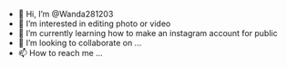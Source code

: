 - 👋 Hi, I’m @Wanda281203
- 👀 I’m interested in editing photo or video 
- 🌱 I’m currently learning how to make an instagram account for public
- 💞️ I’m looking to collaborate on ...
- 📫 How to reach me ...

<!---
Wanda281203/Wanda281203 is a ✨ special ✨ repository because its `README.md` (this file) appears on your GitHub profile.
You can click the Preview link to take a look at your changes.
--->

